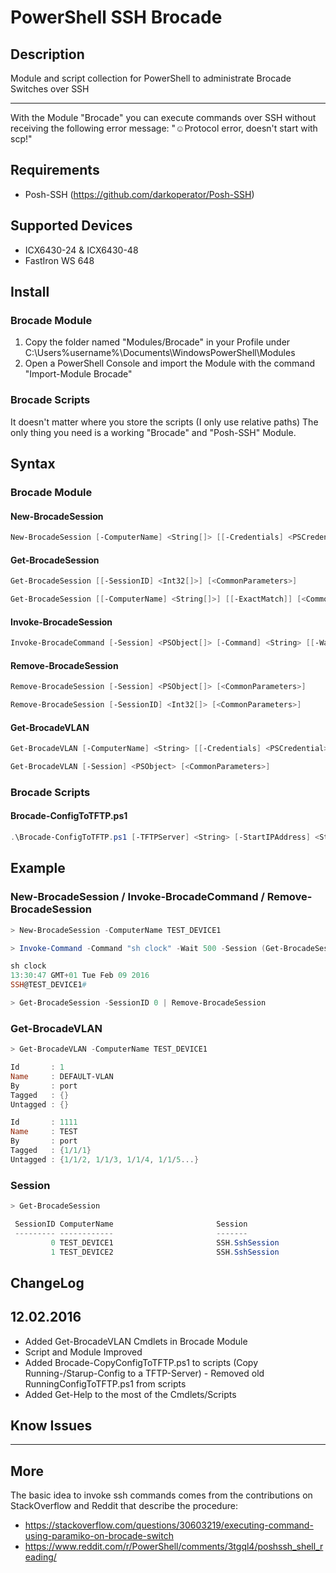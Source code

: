 # PowerShell SSH Brocade

## Description

Module and script collection for PowerShell to administrate Brocade Switches over SSH

---

With the Module "Brocade" you can execute commands over SSH without receiving the following error message: "☺Protocol error, doesn't start with scp!"

## Requirements

- Posh-SSH (https://github.com/darkoperator/Posh-SSH)

## Supported Devices

* ICX6430-24 & ICX6430-48
* FastIron WS 648

## Install

### Brocade Module

1. Copy the folder named "Modules/Brocade" in your Profile under C:\Users\%username%\Documents\WindowsPowerShell\Modules
2. Open a PowerShell Console and import the Module with the command "Import-Module Brocade"

### Brocade Scripts

It doesn't matter where you store the scripts (I only use relative paths) The only thing you need is a working "Brocade" and "Posh-SSH" Module.   

## Syntax

### Brocade Module

#### New-BrocadeSession

```powershell
New-BrocadeSession [-ComputerName] <String[]> [[-Credentials] <PSCredential>] [<CommonParameters>]
```

#### Get-BrocadeSession

```powershell
Get-BrocadeSession [[-SessionID] <Int32[]>] [<CommonParameters>]

Get-BrocadeSession [[-ComputerName] <String[]>] [[-ExactMatch]] [<CommonParameters>]
```

#### Invoke-BrocadeSession

```powershell
Invoke-BrocadeCommand [-Session] <PSObject[]> [-Command] <String> [[-WaitTime] <Int32>] [<CommonParameters>]
```

#### Remove-BrocadeSession

```powershell
Remove-BrocadeSession [-Session] <PSObject[]> [<CommonParameters>]

Remove-BrocadeSession [-SessionID] <Int32[]> [<CommonParameters>]
```

#### Get-BrocadeVLAN

```powershell
Get-BrocadeVLAN [-ComputerName] <String> [[-Credentials] <PSCredential>] [<CommonParameters>]

Get-BrocadeVLAN [-Session] <PSObject> [<CommonParameters>]
```

### Brocade Scripts

#### Brocade-ConfigToTFTP.ps1

```powershell
.\Brocade-ConfigToTFTP.ps1 [-TFTPServer] <String> [-StartIPAddress] <String> [-EndIPAddress] <String> [[-Credentials] <PSCredential>] [[-SwitchIdentifier] <String>] [-ConfigToCopy] <String> [<CommonParameters>]
```

## Example

### New-BrocadeSession / Invoke-BrocadeCommand / Remove-BrocadeSession

```powershell
> New-BrocadeSession -ComputerName TEST_DEVICE1

> Invoke-Command -Command "sh clock" -Wait 500 -Session (Get-BrocadeSession -SessionID 0)

sh clock
13:30:47 GMT+01 Tue Feb 09 2016
SSH@TEST_DEVICE1#

> Get-BrocadeSession -SessionID 0 | Remove-BrocadeSession
```

### Get-BrocadeVLAN 

```powershell
> Get-BrocadeVLAN -ComputerName TEST_DEVICE1

Id       : 1
Name     : DEFAULT-VLAN
By       : port
Tagged   : {}
Untagged : {}

Id       : 1111
Name     : TEST
By       : port
Tagged   : {1/1/1}
Untagged : {1/1/2, 1/1/3, 1/1/4, 1/1/5...}
```

### Session

```powershell
> Get-BrocadeSession

 SessionID ComputerName                       Session                            Stream
 --------- ------------                       -------                            ------
         0 TEST_DEVICE1                       SSH.SshSession                     Renci.SshNet.ShellStream
         1 TEST_DEVICE2                       SSH.SshSession                     Renci.SshNet.ShellStream
```

## ChangeLog

## 12.02.2016
* Added Get-BrocadeVLAN Cmdlets in Brocade Module
* Script and Module Improved
* Added Brocade-CopyConfigToTFTP.ps1 to scripts (Copy Running-/Starup-Config to a TFTP-Server) - Removed old RunningConfigToTFTP.ps1 from scripts
* Added Get-Help to the most of the Cmdlets/Scripts

## Know Issues

---

## More

The basic idea to invoke ssh commands comes from the contributions on StackOverflow and Reddit that describe the procedure:
- https://stackoverflow.com/questions/30603219/executing-command-using-paramiko-on-brocade-switch
- https://www.reddit.com/r/PowerShell/comments/3tgql4/poshssh_shell_reading/